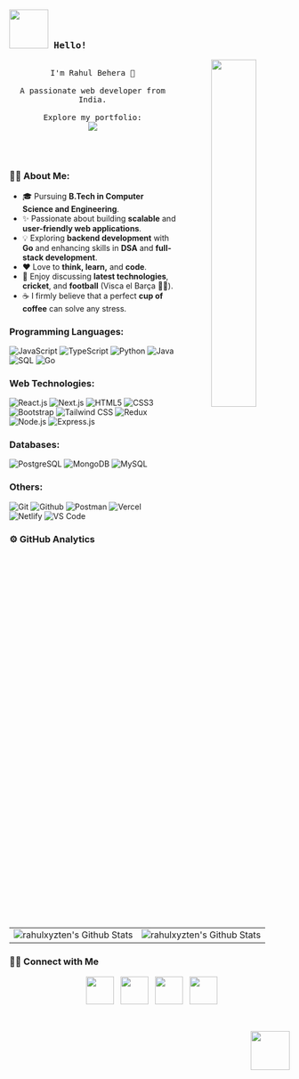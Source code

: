 <a id="readme-top"></a>

<samp>
  
### <img src="https://media0.giphy.com/media/v1.Y2lkPTc5MGI3NjExcjZ6anBndmYxMXRycjRtaHNkbmlsMTlwazhmdG5waDB4MGo2bXBzNyZlcD12MV9pbnRlcm5hbF9naWZfYnlfaWQmY3Q9Zw/7YjvlYIMRDcYM/giphy.gif" width="70px" /> Hello!

<p align="center">
    <img src="https://media4.giphy.com/media/v1.Y2lkPTc5MGI3NjExOW54eG05eDNzMnV3eWFqeTB2MDFrNnNrOXN3Zmkxb2VhNXp1bWI2dyZlcD12MV9pbnRlcm5hbF9naWZfYnlfaWQmY3Q9Zw/7srpeY4TZMrO8/giphy.gif" width="40%" align="right">
    <br>
    I'm Rahul Behera 👋
    <br><br>
    A passionate web developer from India.
    <br><br>
    Explore my portfolio:
    <br>
    <a href="https://rahulbehera.vercel.app/">
      <img src="https://img.shields.io/badge/-Portfolio-000000?style=for-the-badge&logo=vercel"/>
    </a>
</p>

</samp>

<br><br>
  
### 👨‍💻 About Me:

- 🎓 Pursuing **B.Tech in Computer Science and Engineering**.
- ✨ Passionate about building **scalable** and **user-friendly web applications**.
- 💡 Exploring **backend development** with **Go** and enhancing skills in **DSA** and **full-stack development**.
- ❤️ Love to **think, learn,** and **code**. 
- 💬 Enjoy discussing **latest technologies**, **cricket**, and **football** (Visca el Barça 🔴🔵).
- ☕ I firmly believe that a perfect **cup of coffee** can solve any stress.

### Programming Languages:
![JavaScript](https://img.shields.io/badge/-JavaScript-000000?style=for-the-badge&logo=javascript)
![TypeScript](https://img.shields.io/badge/-TypeScript-000000?style=for-the-badge&logo=typescript)
![Python](https://img.shields.io/badge/-Python-000000?style=for-the-badge&logo=python)
![Java](https://img.shields.io/badge/-Java-000000?style=for-the-badge&logo=java)
![SQL](https://img.shields.io/badge/-SQL-000000?style=for-the-badge&logo=mysql)
![Go](https://img.shields.io/badge/-Go-000000?style=for-the-badge&logo=go)

### Web Technologies:
![React.js](https://img.shields.io/badge/-React.js-000000?style=for-the-badge&logo=react)
![Next.js](https://img.shields.io/badge/-Next.js-000000?style=for-the-badge&logo=next.js)
![HTML5](https://img.shields.io/badge/-HTML5-000000?style=for-the-badge&logo=html5)
![CSS3](https://img.shields.io/badge/-CSS3-000000?style=for-the-badge&logo=css3)
![Bootstrap](https://img.shields.io/badge/-Bootstrap-000000?style=for-the-badge&logo=bootstrap)
![Tailwind CSS](https://img.shields.io/badge/-TailwindCSS-000000?style=for-the-badge&logo=tailwind-css)
![Redux](https://img.shields.io/badge/-Redux-000000?style=for-the-badge&logo=redux)
![Node.js](https://img.shields.io/badge/-Node.js-000000?style=for-the-badge&logo=node.js)
![Express.js](https://img.shields.io/badge/-Express.js-000000?style=for-the-badge&logo=express)

### Databases:
![PostgreSQL](https://img.shields.io/badge/-PostgreSQL-000000?style=for-the-badge&logo=postgresql)
![MongoDB](https://img.shields.io/badge/-MongoDB-000000?style=for-the-badge&logo=mongodb)
![MySQL](https://img.shields.io/badge/-MySQL-000000?style=for-the-badge&logo=mysql)

### Others:
![Git](https://img.shields.io/badge/-Git-000000?style=for-the-badge&logo=git)
![Github](http://img.shields.io/badge/-Github-000000?style=for-the-badge&logo=Github)
![Postman](https://img.shields.io/badge/-Postman-000000?style=for-the-badge&logo=postman)
![Vercel](https://img.shields.io/badge/-Vercel-000000?style=for-the-badge&logo=vercel)
![Netlify](https://img.shields.io/badge/-Netlify-000000?style=for-the-badge&logo=netlify)
![VS Code](https://img.shields.io/badge/-VS%20Code-000000?style=for-the-badge&logo=visual-studio-code)

### ⚙️ GitHub Analytics

<table align="center">
  <tr>
    <td><img src="https://github-readme-stats-eight-theta.vercel.app/api?username=rahulxyzten&show_icons=true&include_all_commits=true&count_private=true&line_height=20&title_color=7A7ADB&icon_color=2234AE&text_color=D3D3D3&bg_color=0,000000,130F40" alt="rahulxyzten's Github Stats" />     </td>
    <td><img src="https://github-readme-stats.vercel.app/api/top-langs/?username=rahulxyzten&layout=compact&langs_count=8&line_height=20&title_color=7A7ADB&icon_color=2234AE&text_color=D3D3D3&bg_color=0,000000,130F40" alt="rahulxyzten's Github Stats" /></td>
  </tr>
</table>

### 🤝🏻 Connect with Me

<p align="center">
&nbsp; <a href="https://rahulbehera.vercel.app/" rel="noopener noreferrer"><img src="https://img.icons8.com/plasticine/100/000000/domain.png" width="50" /></a>  
&nbsp; <a href="https://www.instagram.com/rahul.ten/" rel="noopener noreferrer"><img src="https://img.icons8.com/plasticine/100/000000/instagram-new.png" width="50" /></a>  
&nbsp; <a href="https://www.linkedin.com/in/rahul-657euzk/" rel="noopener noreferrer"><img src="https://img.icons8.com/plasticine/100/000000/linkedin.png" width="50" /></a>
&nbsp; <a href="mailto:beherarahul101@gmail.com" rel="noopener noreferrer"><img src="https://img.icons8.com/plasticine/100/000000/gmail.png"  width="50" /></a>
</p>

<br>
<p align="right"><a href="#readme-top"><img src="https://media1.giphy.com/media/v1.Y2lkPTc5MGI3NjExaDlqaTlkN2t2ODlpNXN5azJhNDNlejBndGt2OG5iNDc5bjJscG5vaSZlcD12MV9pbnRlcm5hbF9naWZfYnlfaWQmY3Q9Zw/g4yVEH5q9vV2FGwVHT/giphy.gif" width="70"/></a></p>
